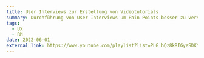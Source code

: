 ```yaml
---
title: User Interviews zur Erstellung von Videotutorials
summary: Durchführung von User Interviews um Pain Points besser zu verstehen; Leitung der Erstellung von Videotutorials um Pain Points zu adressieren<br><br><i><small>Bild von <a href="https://pixabay.com/users/webtechexperts-10518280/?utm_source=link-attribution&amp;utm_medium=referral&amp;utm_campaign=image&amp;utm_content=5437668">Joseph Mucira</a> auf <a href="https://pixabay.com//?utm_source=link-attribution&amp;utm_medium=referral&amp;utm_campaign=image&amp;utm_content=5437668">Pixabay</a></i></small>
tags:
  - UX
  - RM
date: 2022-06-01
external_link: https://www.youtube.com/playlist?list=PLG_hQz8kRIGyeSDKYy4nUollBc4Iq4hBq
---
```

